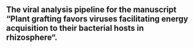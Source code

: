 ## The viral analysis pipeline for the manuscript “Plant grafting favors viruses facilitating energy acquisition to their bacterial hosts in rhizosphere“.
